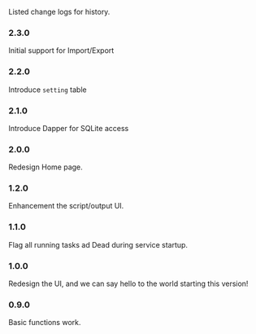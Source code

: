Listed change logs for history.

### 2.3.0

Initial support for Import/Export

### 2.2.0

Introduce `setting` table

### 2.1.0

Introduce Dapper for SQLite access

### 2.0.0

Redesign Home page.

### 1.2.0

Enhancement the script/output UI.

### 1.1.0

Flag all running tasks ad Dead during service startup.

### 1.0.0

Redesign the UI, and we can say hello to the world starting this version!

### 0.9.0

Basic functions work.